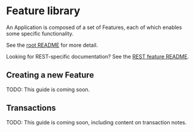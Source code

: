 # Feature library

An Application is composed of a set of Features,
each of which enables some specific functionality.

See the [root README](/README.md) for more detail.

Looking for REST-specific documentation?
See the [REST feature README](/feature/rest/README.md).

## Creating a new Feature

TODO: This guide is coming soon.

## Transactions

TODO: This guide is coming soon, including content on transaction notes.
